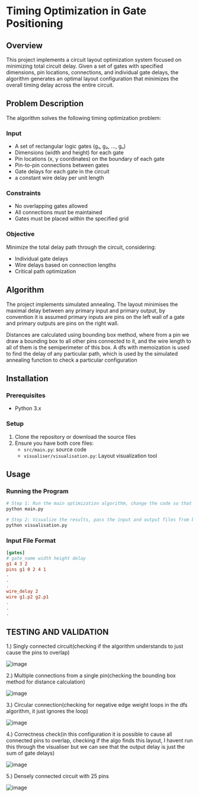 # Timing Optimization in Gate Positioning

## Overview
This project implements a circuit layout optimization system focused on minimizing total circuit delay. Given a set of gates with specified dimensions, pin locations, connections, and individual gate delays, the algorithm generates an optimal layout configuration that minimizes the overall timing delay across the entire circuit.

## Problem Description
The algorithm solves the following timing optimization problem:

### Input
- A set of rectangular logic gates (g₁, g₂, ..., gₙ)
- Dimensions (width and height) for each gate
- Pin locations (x, y coordinates) on the boundary of each gate
- Pin-to-pin connections between gates
- Gate delays for each gate in the circuit
- a constant wire delay per unit length
### Constraints
- No overlapping gates allowed
- All connections must be maintained
- Gates must be placed within the specified grid

### Objective
Minimize the total delay path through the circuit, considering:
- Individual gate delays
- Wire delays based on connection lengths
- Critical path optimization

## Algorithm
The project implements simulated annealing. The layout minimises the maximal delay between any primary input and primary output, by convention it is assumed primary
inputs are pins on the left wall of a gate and primary outputs are pins on the right wall. 

Distances are calculated using bounding box method, where from a pin we draw a bounding box to all other pins connected to it, and the wire length to all of them is the 
semiperimeter of this box. A dfs with memoization is used to find the delay of any particular path, which is used by the simulated annealing function to check a particular
configuration


## Installation

### Prerequisites
- Python 3.x

### Setup
1. Clone the repository or download the source files
2. Ensure you have both core files:
   - `src/main.py`: source code
   - `visualiser/visualisation.py`: Layout visualization tool

## Usage

### Running the Program
```bash
# Step 1: Run the main optimization algorithm, change the code so that the main function takes the input file as its input
python main.py  

# Step 2: Visualize the results, pass the input and output files from before as input for this
python visualisation.py  
```

### Input File Format
```ini
[gates]
# gate_name width height delay
g1 4 3 2
pins g1 0 2 4 1
.
.
.
wire_delay 2
wire g1.p2 g2.p1
.
.
.

```

## TESTING AND VALIDATION



1.) Singly connected circuit(checking if the algorithm understands to just cause the pins to overlap)

![image](https://github.com/user-attachments/assets/2322c21f-a021-4d2c-9260-132b2620177e)


2.) Multiple connections from a single pin(checking the bounding box method for distance calculation)

![image](https://github.com/user-attachments/assets/020e32cb-2aa8-4451-90b4-dd46a600b9dc)

3.) Circular connection(checking for negative edge weight loops in the dfs algorithm, it just ignores the loop)

![image](https://github.com/user-attachments/assets/7842cd25-c854-48dd-8c89-572ce45faf19)

4.) Correctness check(in this configuration it is possible to cause all connected pins to overlap, checking if the algo finds this layout, I havent run this through the visualiser but we can see that the output delay is just the sum of gate delays)


![image](https://github.com/user-attachments/assets/b9834c4b-6a48-4852-9163-6a2ee9eb7da5)

5.) Densely connected circuit with 25 pins

![image](https://github.com/user-attachments/assets/4ff3cc80-a62c-41f6-8452-2f841341a6a8)


